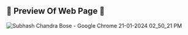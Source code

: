 <h2> 🔰 Preview Of Web Page 🔰 </h2>

![Subhash Chandra Bose - Google Chrome 21-01-2024 02_50_21 PM](https://github.com/JYOT001/Codesoft_task/assets/104615289/b2619b74-407e-4fc3-988f-7f7a1a001d40)
